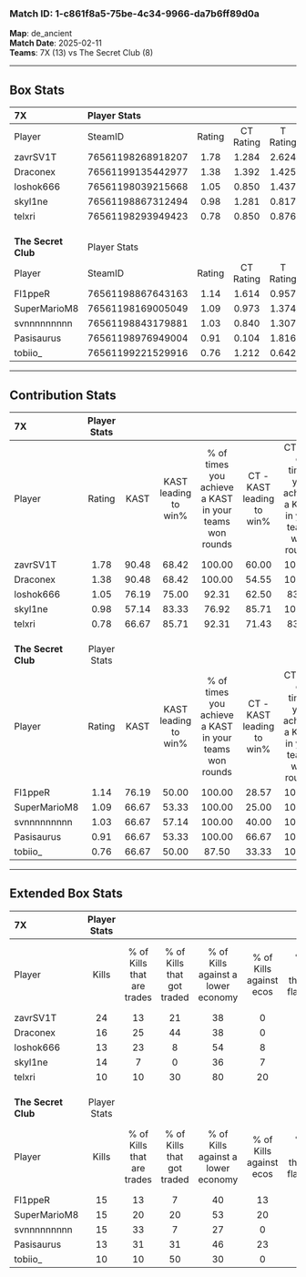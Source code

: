 ### Match ID: 1-c861f8a5-75be-4c34-9966-da7b6ff89d0a  
**Map**: de_ancient  
**Match Date**: 2025-02-11  
**Teams**: 7X (13) vs The Secret Club (8)  

---  

## Box Stats  

| **7X**              | Player Stats      |        |           |          |       |       |       |         |        |      |     |
| :- | :- | :-: | :-: | :-: | :-: | :-: | :-: | :-: | :-: | :-: | :-: |
| Player              | SteamID           | Rating | CT Rating | T Rating | KAST  |  ADR  | Kills | Assists | Deaths | K/D  | HS% |
| zavrSV1T            | 76561198268918207 |  1.78  |   1.284   |  2.624   | 90.48 | 116.5 |  24   |    5    |   13   | 1.85 | 41  |
| Draconex            | 76561199135442977 |  1.38  |   1.392   |  1.425   | 90.48 | 91.7  |  16   |    7    |   13   | 1.23 | 37  |
| loshok666           | 76561198039215668 |  1.05  |   0.850   |  1.437   | 76.19 | 61.6  |  13   |    6    |   13   | 1.00 | 61  |
| skyl1ne             | 76561198867312494 |  0.98  |   1.281   |  0.817   | 57.14 | 85.3  |  14   |    7    |   15   | 0.93 | 64  |
| telxri              | 76561198293949423 |  0.78  |   0.850   |  0.876   | 66.67 | 57.7  |  10   |    4    |   15   | 0.67 | 50  |
|                     |                   |        |           |          |       |       |       |         |        |      |     |
|                     |                   |        |           |          |       |       |       |         |        |      |     |
|                     |                   |        |           |          |       |       |       |         |        |      |     |
| **The Secret Club** | Player Stats      |        |           |          |       |       |       |         |        |      |     |
| Player              | SteamID           | Rating | CT Rating | T Rating | KAST  |  ADR  | Kills | Assists | Deaths | K/D  | HS% |
| Fl1ppeR             | 76561198867643163 |  1.14  |   1.614   |  0.957   | 76.19 | 79.6  |  15   |    6    |   15   | 1.00 | 53  |
| SuperMarioM8        | 76561198169005049 |  1.09  |   0.973   |  1.374   | 66.67 | 89.8  |  15   |    4    |   15   | 1.00 | 53  |
| svnnnnnnnnn         | 76561198843179881 |  1.03  |   0.840   |  1.307   | 66.67 | 65.9  |  15   |    2    |   14   | 1.07 | 53  |
| Pasisaurus          | 76561198976949004 |  0.91  |   0.104   |  1.816   | 66.67 | 76.4  |  13   |    3    |   17   | 0.76 | 76  |
| tobiio_             | 76561199221529916 |  0.76  |   1.212   |  0.642   | 66.67 | 64.7  |  10   |    5    |   17   | 0.59 | 70  |
---  

## Contribution Stats  

| **7X**              | Player Stats |       |                      |                                                        |                           |                                                             |                          |                                                            |
| :- | :-: | :-: | :-: | :-: | :-: | :-: | :-: | :-: |
| Player              |    Rating    | KAST  | KAST leading to win% | % of times you achieve a KAST in your teams won rounds | CT - KAST leading to win% | CT - % of times you achieve a KAST in your teams won rounds | T - KAST leading to win% | T - % of times you achieve a KAST in your teams won rounds |
| zavrSV1T            |     1.78     | 90.48 |        68.42         |                         100.00                         |           60.00           |                           100.00                            |          77.78           |                           100.00                           |
| Draconex            |     1.38     | 90.48 |        68.42         |                         100.00                         |           54.55           |                           100.00                            |          87.50           |                           100.00                           |
| loshok666           |     1.05     | 76.19 |        75.00         |                         92.31                          |           62.50           |                            83.33                            |          87.50           |                           100.00                           |
| skyl1ne             |     0.98     | 57.14 |        83.33         |                         76.92                          |           85.71           |                           100.00                            |          80.00           |                           57.14                            |
| telxri              |     0.78     | 66.67 |        85.71         |                         92.31                          |           71.43           |                            83.33                            |          100.00          |                           100.00                           |
|                     |              |       |                      |                                                        |                           |                                                             |                          |                                                            |
|                     |              |       |                      |                                                        |                           |                                                             |                          |                                                            |
|                     |              |       |                      |                                                        |                           |                                                             |                          |                                                            |
| **The Secret Club** | Player Stats |       |                      |                                                        |                           |                                                             |                          |                                                            |
| Player              |    Rating    | KAST  | KAST leading to win% | % of times you achieve a KAST in your teams won rounds | CT - KAST leading to win% | CT - % of times you achieve a KAST in your teams won rounds | T - KAST leading to win% | T - % of times you achieve a KAST in your teams won rounds |
| Fl1ppeR             |     1.14     | 76.19 |        50.00         |                         100.00                         |           28.57           |                           100.00                            |          66.67           |                           100.00                           |
| SuperMarioM8        |     1.09     | 66.67 |        53.33         |                         100.00                         |           25.00           |                           100.00                            |          85.71           |                           100.00                           |
| svnnnnnnnnn         |     1.03     | 66.67 |        57.14         |                         100.00                         |           40.00           |                           100.00                            |          66.67           |                           100.00                           |
| Pasisaurus          |     0.91     | 66.67 |        53.33         |                         100.00                         |           66.67           |                           100.00                            |          50.00           |                           100.00                           |
| tobiio_             |     0.76     | 66.67 |        50.00         |                         87.50                          |           33.33           |                           100.00                            |          62.50           |                           83.33                            |
---  

## Extended Box Stats  

| **7X**              | Player Stats |                            |                            |                                    |                         |                              |                                 |        |                             |                                     |                          |                               |                            |
| :- | :-: | :-: | :-: | :-: | :-: | :-: | :-: | :-: | :-: | :-: | :-: | :-: | :-: |
| Player              |    Kills     | % of Kills that are trades | % of Kills that got traded | % of Kills against a lower economy | % of Kills against ecos | % of Kills that are flawless | % of Kills that are close duels | Deaths | % of Deaths that get traded | % of Deaths against a lower economy | % of Deaths against ecos | % of Deaths that are flawless | % of Deaths that are close |
| zavrSV1T            |      24      |             13             |             21             |                 38                 |            0            |              54              |               13                |   13   |             23              |                 23                  |            0             |              77               |             0              |
| Draconex            |      16      |             25             |             44             |                 38                 |            0            |              44              |               13                |   13   |              8              |                 31                  |            0             |              46               |             15             |
| loshok666           |      13      |             23             |             8              |                 54                 |            8            |              69              |                8                |   13   |             15              |                 38                  |            0             |              46               |             0              |
| skyl1ne             |      14      |             7              |             0              |                 36                 |            7            |              71              |                0                |   15   |             27              |                 33                  |            0             |              40               |             20             |
| telxri              |      10      |             10             |             30             |                 80                 |           20            |              30              |                0                |   15   |             20              |                 27                  |            0             |              60               |             13             |
|                     |              |                            |                            |                                    |                         |                              |                                 |        |                             |                                     |                          |                               |                            |
|                     |              |                            |                            |                                    |                         |                              |                                 |        |                             |                                     |                          |                               |                            |
|                     |              |                            |                            |                                    |                         |                              |                                 |        |                             |                                     |                          |                               |                            |
| **The Secret Club** | Player Stats |                            |                            |                                    |                         |                              |                                 |        |                             |                                     |                          |                               |                            |
| Player              |    Kills     | % of Kills that are trades | % of Kills that got traded | % of Kills against a lower economy | % of Kills against ecos | % of Kills that are flawless | % of Kills that are close duels | Deaths | % of Deaths that get traded | % of Deaths against a lower economy | % of Deaths against ecos | % of Deaths that are flawless | % of Deaths that are close |
| Fl1ppeR             |      15      |             13             |             7              |                 40                 |           13            |              60              |               13                |   15   |             27              |                 20                  |            7             |              53               |             7              |
| SuperMarioM8        |      15      |             20             |             20             |                 53                 |           20            |              60              |               13                |   15   |             20              |                 20                  |            7             |              47               |             13             |
| svnnnnnnnnn         |      15      |             33             |             7              |                 27                 |            0            |              40              |                7                |   14   |             21              |                 21                  |            7             |              50               |             0              |
| Pasisaurus          |      13      |             31             |             31             |                 46                 |           23            |              54              |                0                |   17   |             12              |                 29                  |            6             |              65               |             6              |
| tobiio_             |      10      |             10             |             50             |                 30                 |            0            |              70              |               20                |   17   |             29              |                 35                  |            12            |              59               |             12             |
